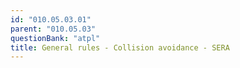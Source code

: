 ```yaml
---
id: "010.05.03.01"
parent: "010.05.03"
questionBank: "atpl"
title: General rules - Collision avoidance - SERA
---
```

